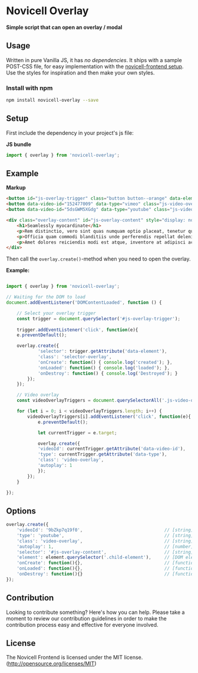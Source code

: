 # Novicell Overlay
**Simple script that can open an overlay / modal**

## Usage

Written in pure Vanilla JS, it has *no dependencies*. It ships with a sample POST-CSS file, for easy implementation with the [novicell-frontend setup](https://github.com/Novicell/novicell-frontend). Use the styles for inspiration and then make your own styles.

### Install with npm

```bash
npm install novicell-overlay --save
```

## Setup

First include the dependency in your project's js file:

**JS bundle**
```javascript
import { overlay } from 'novicell-overlay';
```

## Example

**Markup**

```html
<button id="js-overlay-trigger" class="button button--orange" data-element="#js-overlay-content" type="button">Selector overlay</button>
<button data-video-id="152477009" data-type="vimeo" class="js-video-overlay-trigger button button--blue">Vimeo overlay</button>
<button data-video-id="5dsGWM5XGdg" data-type="youtube" class="js-video-overlay-trigger button button--red">YouTube overlay</button>

<div class="overlay-content" id="js-overlay-content" style="display: none;">
    <h1>Seamlessly myocardinate</h1>
    <p>Rem distinctio, vero sint quas numquam optio placeat, tenetur quasi unde nobis maiores. Reiciendis veritatis itaque recusandae ipsa, qui error possimus illo nihil animi commodi neque beatae, dicta impedit. Laudantium.</p>
    <p>Officia quam commodi blanditiis unde perferendis repellat deleniti voluptatem consequatur repudiandae eos quibusdam dolorem molestias nostrum numquam maiores totam architecto, nemo provident reprehenderit labore veniam eius molestiae odit enim iusto.</p>
    <p>Amet dolores reiciendis modi est atque, inventore at adipisci accusamus hic necessitatibus obcaecati recusandae consequuntur, odit, cupiditate ad voluptas laboriosam. Blanditiis ducimus consectetur nulla voluptates rerum iusto quo asperiores enim!</p>
</div>
```

Then call the `overlay.create()`-method when you need to open the overlay.

**Example:**
```javascript

import { overlay } from 'novicell-overlay';

// Waiting for the DOM to load
document.addEventListener('DOMContentLoaded', function () {

    // Select your overlay trigger
    const trigger = document.querySelector('#js-overlay-trigger');
    
    trigger.addEventListener('click', function(e){
    e.preventDefault();

    overlay.create({
            'selector': trigger.getAttribute('data-element'),
            'class': 'selector-overlay',
            'onCreate': function() { console.log('created'); },
            'onLoaded': function() { console.log('loaded'); },
            'onDestroy': function() { console.log('Destroyed'); }
        });
    });

    // Video overlay
    const videoOverlayTriggers = document.querySelectorAll('.js-video-overlay-trigger');

    for (let i = 0; i < videoOverlayTriggers.length; i++) {
        videoOverlayTriggers[i].addEventListener('click', function(e){
            e.preventDefault();

            let currentTrigger = e.target;

            overlay.create({
            'videoId': currentTrigger.getAttribute('data-video-id'),
            'type': currentTrigger.getAttribute('data-type'),
            'class': 'video-overlay',
            'autoplay': 1
            });
        });
    }

});
```

## Options
```javascript
overlay.create({
    'videoId': '9bZkp7q19f0',                               // [string] Youtube or Vimeo video id
    'type': 'youtube',                                      // [string] 'youtube' or 'vimeo'
    'class': 'video-overlay',                               // [string] class for overlay
    'autoplay': 1,                                          // [number] 0 or 1, turns on/off autoplay for vimeo and youtube
    'selector': '#js-overlay-content',                      // [string] javascript selector for content to go in overlay (overrides video)
    'element': element.querySelector('.child-element'),     // [DOM element] DOM element for content to go in overlay (overrides video)
    'onCreate': function(){},                               // [function] runs on create
    'onLoaded': function(){},                               // [function] runs on load
    'onDestroy': function(){}                               // [function] runs on destroy
});

```

## Contribution

Looking to contribute something? Here's how you can help. Please take a moment to review our contribution guidelines in order to make the contribution process easy and effective for everyone involved.

## License

The Novicell Frontend is licensed under the MIT license. (http://opensource.org/licenses/MIT)
